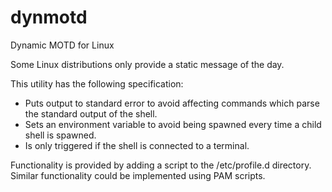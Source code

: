 # dynmotd
Dynamic MOTD for Linux

Some Linux distributions only provide a static message of the day.

This utility has the following specification:
* Puts output to standard error to avoid affecting commands which parse the standard output of the shell.
* Sets an environment variable to avoid being spawned every time a child shell is spawned.
* Is only triggered if the shell is connected to a terminal.

Functionality is provided by adding a script to the /etc/profile.d directory.
Similar functionality could be implemented using PAM scripts.
